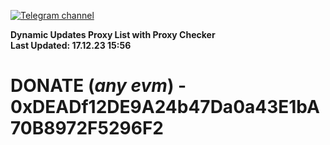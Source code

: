 [![Telegram channel](https://img.shields.io/endpoint?url=https://runkit.io/damiankrawczyk/telegram-badge/branches/master?url=https://t.me/n4z4v0d)](https://t.me/n4z4v0d) 

**Dynamic Updates Proxy List with Proxy Checker**  
**Last Updated: 17.12.23 15:56**

# DONATE (_any evm_) - 0xDEADf12DE9A24b47Da0a43E1bA70B8972F5296F2
